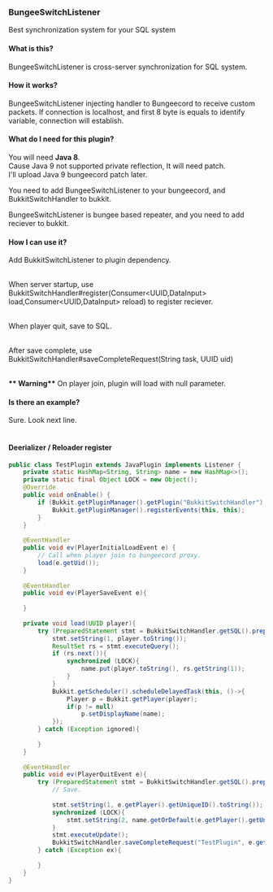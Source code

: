 ### BungeeSwitchListener
Best synchronization system for your SQL system

#### What is this?
BungeeSwitchListener is cross-server synchronization for SQL system.

#### How it works?
BungeeSwitchListener injecting handler to Bungeecord to receive custom packets.
If connection is localhost, and first 8 byte is equals to identify variable, connection will establish.

#### What do I need for this plugin?
You will need <b>Java 8</b>.<br>
Cause Java 9 not supported private reflection, It will need patch.<br>
I'll upload Java 9 bungeecord patch later.<br>

You need to add BungeeSwitchListener to your bungeecord, and BukkitSwitchHandler to bukkit.<br>

BungeeSwitchListener is bungee based repeater, and you need to add reciever to bukkit.<br>

#### How I can use it?
Add BukkitSwitchListener to plugin dependency.<br><br>

When server startup, use BukkitSwitchHandler#register(Consumer<UUID,DataInput> load,Consumer<UUID,DataInput> reload) to register reciever.<br><br>

When player quit, save to SQL.<br><br>

After save complete, use BukkitSwitchHandler#saveCompleteRequest(String task, UUID uid)<br><br>

<b>** Warning**</b> On player join, plugin will load with null parameter.

#### Is there an example?
Sure. Look next line.<br><br>

#### Deerializer / Reloader register
```java
public class TestPlugin extends JavaPlugin implements Listener {
    private static HashMap<String, String> name = new HashMap<>();
    private static final Object LOCK = new Object();
    @Override
    public void onEnable() {
        if (Bukkit.getPluginManager().getPlugin("BukkitSwitchHandler") != null){
            Bukkit.getPluginManager().registerEvents(this, this);
        }
    }
    
    @EventHandler
    public void ev(PlayerInitialLoadEvent e) {
        // Call when player join to bungeecord proxy.
        load(e.getUid());
    }
    
    @EventHandler
    public void ev(PlayerSaveEvent e){
        
    }
    
    private void load(UUID player){
        try (PreparedStatement stmt = BukkitSwitchHandler.getSQL().prepareStatement("select * from testTable where uid = ?")){
            stmt.setString(1, player.toString());
            ResultSet rs = stmt.executeQuery();
            if (rs.next()){
                synchronized (LOCK){
                    name.put(player.toString(), rs.getString(1));
                }
            }
            Bukkit.getScheduler().scheduleDelayedTask(this, ()->{
                Player p = Bukkit.getPlayer(player);
                if(p != null)
                    p.setDisplayName(name);
            });
        } catch (Exception ignored){
            
        }
    }
    
    @EventHandler
    public void ev(PlayerQuitEvent e){
        try (PreparedStatement stmt = BukkitSwitchHandler.getSQL().prepareStatement("insert into testTable values(?, ?)")){
            // Save.
            
            stmt.setString(1, e.getPlayer().getUniqueID().toString());
            synchronized (LOCK){
                stmt.setString(2, name.getOrDefault(e.getPlayer().getUniqueID().toString(), e.getPlayer().getName()));
            }
            stmt.executeUpdate();
            BukkitSwitchHandler.saveCompleteRequest("TestPlugin", e.getPlayer().getUniqueId());
        } catch (Exception ex){
            
        }
    }
}
```